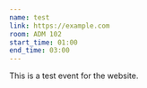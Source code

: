 ```yaml
---
name: test
link: https://example.com
room: ADM 102
start_time: 01:00
end_time: 03:00
---
```

This is a test event for the website.
